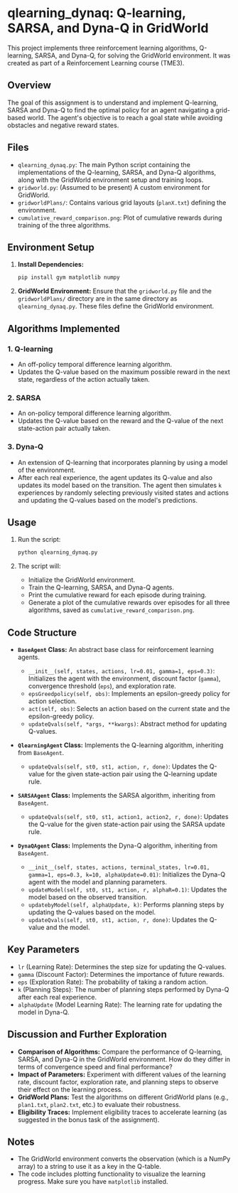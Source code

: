 # qlearning_dynaq: Q-learning, SARSA, and Dyna-Q in GridWorld

This project implements three reinforcement learning algorithms, Q-learning, SARSA, and Dyna-Q, for solving the GridWorld environment. It was created as part of a Reinforcement Learning course (TME3).

## Overview

The goal of this assignment is to understand and implement Q-learning, SARSA and Dyna-Q  to find the optimal policy for an agent navigating a grid-based world. The agent's objective is to reach a goal state while avoiding obstacles and negative reward states.

## Files

*   `qlearning_dynaq.py`:  The main Python script containing the implementations of the Q-learning, SARSA, and Dyna-Q algorithms, along with the GridWorld environment setup and training loops.
*   `gridworld.py`: (Assumed to be present) A custom environment for GridWorld.
*   `gridworldPlans/`: Contains various grid layouts (`planX.txt`) defining the environment.
*   `cumulative_reward_comparison.png`: Plot of cumulative rewards during training of the three algorithms.

## Environment Setup

1.  **Install Dependencies:**
    ```bash
    pip install gym matplotlib numpy
    ```
2.  **GridWorld Environment:**  Ensure that the `gridworld.py` file and the `gridworldPlans/` directory are in the same directory as `qlearning_dynaq.py`. These files define the GridWorld environment.

## Algorithms Implemented

### 1. Q-learning

*   An off-policy temporal difference learning algorithm.
*   Updates the Q-value based on the maximum possible reward in the next state, regardless of the action actually taken.

### 2. SARSA

*   An on-policy temporal difference learning algorithm.
*   Updates the Q-value based on the reward and the Q-value of the next state-action pair actually taken.

### 3. Dyna-Q

*   An extension of Q-learning that incorporates planning by using a model of the environment.
*   After each real experience, the agent updates its Q-value and also updates its model based on the transition. The agent then simulates `k` experiences by randomly selecting previously visited states and actions and updating the Q-values based on the model's predictions.

## Usage

1.  Run the script:
    ```bash
    python qlearning_dynaq.py
    ```

2.  The script will:
    *   Initialize the GridWorld environment.
    *   Train the Q-learning, SARSA, and Dyna-Q agents.
    *   Print the cumulative reward for each episode during training.
    *   Generate a plot of the cumulative rewards over episodes for all three algorithms, saved as `cumulative_reward_comparison.png`.

## Code Structure

*   **`BaseAgent` Class:** An abstract base class for reinforcement learning agents.
    *   `__init__(self, states, actions, lr=0.01, gamma=1, eps=0.3)`: Initializes the agent with the environment, discount factor (`gamma`), convergence threshold (`eps`), and exploration rate.
    *   `epsGreedpolicy(self, obs)`: Implements an epsilon-greedy policy for action selection.
    *   `act(self, obs)`: Selects an action based on the current state and the epsilon-greedy policy.
    *   `updateQvals(self, *args, **kwargs)`: Abstract method for updating Q-values.

*   **`QlearningAgent` Class:** Implements the Q-learning algorithm, inheriting from `BaseAgent`.
    *   `updateQvals(self, st0, st1, action, r, done)`: Updates the Q-value for the given state-action pair using the Q-learning update rule.

*   **`SARSAAgent` Class:** Implements the SARSA algorithm, inheriting from `BaseAgent`.
    *   `updateQvals(self, st0, st1, action1, action2, r, done)`: Updates the Q-value for the given state-action pair using the SARSA update rule.

*   **`DynaQAgent` Class:** Implements the Dyna-Q algorithm, inheriting from `BaseAgent`.
    *   `__init__(self, states, actions, terminal_states, lr=0.01, gamma=1, eps=0.3, k=10, alphaUpdate=0.01)`: Initializes the Dyna-Q agent with the model and planning parameters.
    *   `updateModel(self, st0, st1, action, r, alphaR=0.1)`: Updates the model based on the observed transition.
    *   `updatebyModel(self, alphaUpdate, k)`: Performs planning steps by updating the Q-values based on the model.
    *   `updateQvals(self, st0, st1, action, r, done)`: Updates the Q-value and the model.

## Key Parameters

*   `lr` (Learning Rate): Determines the step size for updating the Q-values.
*   `gamma` (Discount Factor): Determines the importance of future rewards.
*   `eps` (Exploration Rate): The probability of taking a random action.
*   `k` (Planning Steps): The number of planning steps performed by Dyna-Q after each real experience.
*   `alphaUpdate` (Model Learning Rate): The learning rate for updating the model in Dyna-Q.

## Discussion and Further Exploration

*   **Comparison of Algorithms:** Compare the performance of Q-learning, SARSA, and Dyna-Q in the GridWorld environment.  How do they differ in terms of convergence speed and final performance?
*   **Impact of Parameters:** Experiment with different values of the learning rate, discount factor, exploration rate, and planning steps to observe their effect on the learning process.
*   **GridWorld Plans:** Test the algorithms on different GridWorld plans (e.g., `plan1.txt`, `plan2.txt`, etc.) to evaluate their robustness.
*   **Eligibility Traces:** Implement eligibility traces to accelerate learning (as suggested in the bonus task of the assignment).

## Notes

*   The GridWorld environment converts the observation (which is a NumPy array) to a string to use it as a key in the Q-table.
*   The code includes plotting functionality to visualize the learning progress. Make sure you have `matplotlib` installed.
